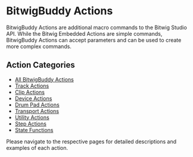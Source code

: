 # BitwigBuddy Actions

BitwigBuddy Actions are additional macro commands to the Bitwig Studio API. While the Bitwig Embedded Actions are simple commands, BitwigBuddy Actions can accept parameters and can be used to create more complex commands.

## Action Categories

- [All BitwigBuddy Actions](/guide/all-bitwigbuddy-actions)
- [Track Actions](/guide/bitwigbuddy-actions/track)
- [Clip Actions](/guide/bitwigbuddy-actions/clip)
- [Device Actions](/guide/bitwigbuddy-actions/device)
- [Drum Pad Actions](/guide/bitwigbuddy-actions/drum-pad)
- [Transport Actions](/guide/bitwigbuddy-actions/transport)
- [Utility Actions](/guide/bitwigbuddy-actions/utility)
- [Step Actions](/guide/bitwigbuddy-actions/step)
- [State Functions](/guide/bitwigbuddy-actions/state-functions)

Please navigate to the respective pages for detailed descriptions and examples of each action.
